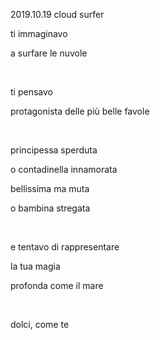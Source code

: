 2019.10.19 cloud surfer

ti immaginavo

a surfare le nuvole

<br>

ti pensavo

protagonista delle più belle favole

<br>

principessa sperduta

o contadinella innamorata

bellissima ma muta

o bambina stregata

<br>

e tentavo di rappresentare

la tua magia

profonda come il mare

<br>

dolci, come te